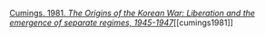 [Cumings. 1981. *The Origins of the Korean War: Liberation and the emergence of separate regimes, 1945-1947*](zotero://select/items/1_IXABC794)[[cumings1981]]